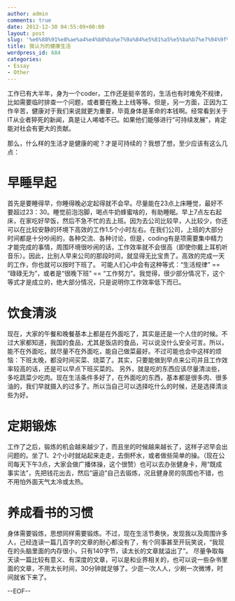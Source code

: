 ```yaml
---
author: admin
comments: true
date: 2012-12-30 04:55:09+00:00
layout: post
slug: '%e6%88%91%e8%ae%a4%e4%b8%ba%e7%9a%84%e5%81%a5%e5%ba%b7%e7%94%9f%e6%b4%bb'
title: 我认为的健康生活
wordpress_id: 684
categories:
- Essay
- Other
---
```


工作已有大半年，身为一个coder，工作还是挺辛苦的，生活也有时难免不规律，比如需要临时排查一个问题，或者要在晚上上线等等。但是，另一方面，正因为工作辛苦，健康对于我们来说就更为重要，毕竟身体是革命的本钱啊。经常看到关于IT从业者猝死的新闻，真是让人唏嘘不已。如果他们能够进行“可持续发展”，肯定能对社会有更大的贡献。

那么，什么样的生活才是健康的呢？才是可持续的？我想了想，至少应该有这么几点：


# 早睡早起


首先是要睡得早，你睡得晚必定起得就不会早。尽量能在23点上床睡觉，最好不要超过23：30。睡觉前泡泡脚，喝点牛奶蜂蜜啥的，有助睡眠。早上7点左右起床，在家吃好早饭，然后不急不忙的去上班。因为去公司比较早，人比较少，你还可以在比较安静的环境下高效的工作1.5个小时左右。在我们公司，上班的大部分时间都是十分吵闹的，各种交流、各种讨论，但是，coding有是项需要集中精力才能完成的事情，周围环境很吵闹的话，工作效率就不会很高（即使你戴上耳机听音乐）。因此，比别人早来公司的那段时间，就显得无比宝贵了。高效的完成一天的工作，你也就可以按时下班了。
可能人们心中会有这种等式：“生活规律” == “碌碌无为”，或者是“很晚下班” == “工作努力”。我觉得，很少部分情况下，这个等式才是成立的，绝大部分情况，只是说明你工作效率低下而已。


# 饮食清淡


现在，大家的午餐和晚餐基本上都是在外面吃了，其实是还是一个人住的时候。不过大家都知道，我国的食品，尤其是饭店的食品，可以说没什么安全可言。所以，能不在外面吃，就尽量不在外面吃，能自己做菜最好。不过可能也会中这样的烦恼：下班太晚，都没时间买菜、烧菜了。其实，只要能做到早点来公司并且工作效率较高的话，还是可以早点下班买菜的。
另外，就是吃的东西应该尽量清淡些，多吃蔬菜少吃肉。现在生活条件多好了，在外面吃的东西，基本都是很多肉、很多油的，我们早就摄入的过多了。所以当自己可以选择吃什么的时候，还是选择清淡些为好。


# 定期锻炼


工作了之后，锻炼的机会越来越少了，而且坐的时候越来越长了，这样子迟早会出问题的。坐了1、2个小时就站起来走走，去倒杯水，或者做些简单的操。（现在公司每天下午3点，大家会做广播体操，这个很赞）也可以去办张健身卡，用“既成事实法”，先把钱花出去，然后“逼迫”自己去锻炼，况且健身房的氛围也不错，也不用怕外面天气太冷或太热。


# 养成看书的习惯


身体需要锻炼，思想同样需要锻炼。不过，现在生活节奏快，发现我以及周围许多人，己经连读一篇几百字的文章的耐心都没有了，有个同事甚至开玩笑说，“我现在的头脑里面的内存很小，只有140字节，读太长的文章就溢出了”。
尽量争取每天读一篇比较有意义、有深度的文章，可以是和业界相关的，也可以说一些杂书里面的文章，不用太长时间，30分钟就足够了。少逛一次人人，少刷一次微博，时间就省下来了。

--EOF--
